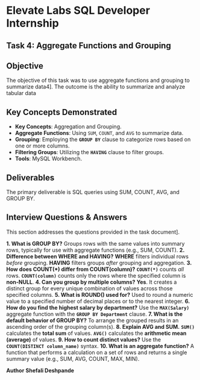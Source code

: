 # Elevate Labs SQL Developer Internship 

## Task 4: Aggregate Functions and Grouping

## Objective
The objective of this task was to use aggregate functions and grouping to summarize data4]. The outcome is the ability to summarize and analyze tabular data

## Key Concepts Demonstrated
* **Key Concepts**: Aggregation and Grouping.
* **Aggregate Functions**: Using `SUM`, `COUNT`, and `AVG` to summarize data.
* **Grouping**: Employing the **`GROUP BY`** clause to categorize rows based on one or more columns.
* **Filtering Groups**: Utilizing the **`HAVING`** clause to filter groups.
* **Tools**: MySQL Workbench.

## Deliverables
The primary deliverable is SQL queries using SUM, COUNT, AVG, and GROUP BY.

## Interview Questions & Answers

This section addresses the questions provided in the task document].

 **1. What is GROUP BY?**  Groups rows with the same values into summary rows, typically for use with aggregate functions (e.g., SUM, COUNT). 
 **2. Difference between WHERE and HAVING?**  **WHERE** filters individual rows *before* grouping. **HAVING** filters groups *after* grouping and aggregation. 
 **3. How does COUNT(\*) differ from COUNT(column)?**  **`COUNT(*)`** counts *all* rows. **`COUNT(column)`** counts only the rows where the specified column is **non-NULL**. 
 **4. Can you group by multiple columns?**  **Yes**. It creates a distinct group for every unique combination of values across those specified columns. 
 **5. What is ROUND() used for?**  Used to round a numeric value to a specified number of decimal places or to the nearest integer. 
 **6. How do you find the highest salary by department?**  Use the **`MAX(Salary)`** aggregate function with the **`GROUP BY Department`** clause. 
 **7. What is the default behavior of GROUP BY?**  To arrange the grouped results in an ascending order of the grouping column(s). 
 **8. Explain AVG and SUM.**  **`SUM()`** calculates the **total sum** of values. **`AVG()`** calculates the **arithmetic mean (average)** of values. 
 **9. How to count distinct values?**  Use the **`COUNT(DISTINCT column_name)`** syntax. 
 **10. What is an aggregate function?**  A function that performs a calculation on a set of rows and returns a single summary value (e.g., SUM, AVG, COUNT, MAX, MIN). 

 **Author**
**Shefali Deshpande**
